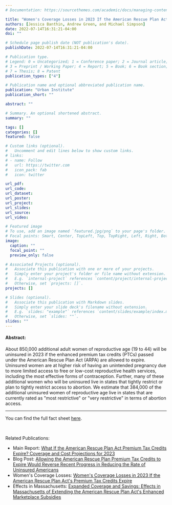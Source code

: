 ```yaml
---
# Documentation: https://sourcethemes.com/academic/docs/managing-content/

title: "Women's Coverage Losses in 2023 If the American Rescue Plan Act's Premium Tax Credits Expire"
authors: [Jessica Banthin, Andrew Green, and Michael Simpson]
date: 2022-07-14T16:31:21-04:00
doi: ""

# Schedule page publish date (NOT publication's date).
publishDate: 2022-07-14T16:31:21-04:00

# Publication type.
# Legend: 0 = Uncategorized; 1 = Conference paper; 2 = Journal article;
# 3 = Preprint / Working Paper; 4 = Report; 5 = Book; 6 = Book section;
# 7 = Thesis; 8 = Patent
publication_types: ["4"]

# Publication name and optional abbreviated publication name.
publication: "Urban Institute"
publication_short: ""

abstract: ""

# Summary. An optional shortened abstract.
summary: ""

tags: []
categories: []
featured: false

# Custom links (optional).
#   Uncomment and edit lines below to show custom links.
# links:
# - name: Follow
#   url: https://twitter.com
#   icon_pack: fab
#   icon: twitter

url_pdf:
url_code:
url_dataset:
url_poster:
url_project:
url_slides:
url_source:
url_video:

# Featured image
# To use, add an image named `featured.jpg/png` to your page's folder. 
# Focal points: Smart, Center, TopLeft, Top, TopRight, Left, Right, BottomLeft, Bottom, BottomRight.
image:
  caption: ""
  focal_point: ""
  preview_only: false

# Associated Projects (optional).
#   Associate this publication with one or more of your projects.
#   Simply enter your project's folder or file name without extension.
#   E.g. `internal-project` references `content/project/internal-project/index.md`.
#   Otherwise, set `projects: []`.
projects: []

# Slides (optional).
#   Associate this publication with Markdown slides.
#   Simply enter your slide deck's filename without extension.
#   E.g. `slides: "example"` references `content/slides/example/index.md`.
#   Otherwise, set `slides: ""`.
slides: ""
---
```

#### Abstract:

About 850,000 additional adult women of reproductive age (19 to 44) will be uninsured in 2023 if the enhanced premium tax credits (PTCs) passed under the American Rescue Plan Act (ARPA) are allowed to expire. Uninsured women are at higher risk of having an unintended pregnancy due to more limited access to free or low-cost reproductive health services, including the most effective forms of contraception. Further, many of these additional women who will be uninsured live in states that tightly restrict or plan to tightly restrict access to abortion. We estimate that 384,000 of the additional uninsured women of reproductive age live in states that are currently rated as "most restrictive" or "very restrictive" in terms of abortion access.
***

You can find the full fact sheet [here](https://www.urban.org/research/publication/womens-coverage-losses-2023-if-american-rescue-plan-acts-premium-tax-credits).

<br/>

Related Publications:

- Main Report: [What If the American Rescue Plan Act Premium Tax Credits Expire? Coverage and Cost Projections for 2023](https://www.urban.org/research/publication/what-if-american-rescue-plan-act-premium-tax-credits-expire)
- Blog Post: [Allowing the American Rescue Plan Premium Tax Credits to Expire Would Reverse Recent Progress in Reducing the Rate of Uninsured Americans](https://www.urban.org/urban-wire/allowing-american-rescue-plan-premium-tax-credits-expire-would-reverse-recent-progress)
- Women's Coverage Losses: [Women's Coverage Losses in 2023 If the American Rescue Plan Act's Premium Tax Credits Expire](https://www.urban.org/research/publication/womens-coverage-losses-2023-if-american-rescue-plan-acts-premium-tax-credits)
- Effects in Massachusetts: [Expanded Coverage and Savings: Effects in Massachusetts of Extending the American Rescue Plan Act's Enhanced Marketplace Subsidies](https://www.urban.org/research/publication/expanded-coverage-and-savings-effects-massachusetts-extending-american-rescue)